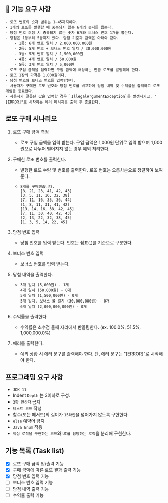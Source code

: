 ## 🚀 기능 요구 사항

```
- 로또 번호의 숫자 범위는 1~45까지이다.
- 1개의 로또를 발행할 때 중복되지 않는 6개의 숫자를 뽑는다.
- 당첨 번호 추첨 시 중복되지 않는 숫자 6개와 보너스 번호 1개를 뽑는다.
- 당첨은 1등부터 5등까지 있다. 당첨 기준과 금액은 아래와 같다.
    - 1등: 6개 번호 일치 / 2,000,000,000원
    - 2등: 5개 번호 + 보너스 번호 일치 / 30,000,000원
    - 3등: 5개 번호 일치 / 1,500,000원
    - 4등: 4개 번호 일치 / 50,000원
    - 5등: 3개 번호 일치 / 5,000원
- 로또 구입 금액을 입력하면 구입 금액에 해당하는 만큼 로또를 발행해야 한다.
- 로또 1장의 가격은 1,000원이다.
- 당첨 번호와 보너스 번호를 입력받는다.
- 사용자가 구매한 로또 번호와 당첨 번호를 비교하여 당첨 내역 및 수익률을 출력하고 로또 게임을 종료한다.
- 사용자가 잘못된 값을 입력할 경우 `IllegalArgumentException`를 발생시키고, "[ERROR]"로 시작하는 에러 메시지를 출력 후 종료한다.
```

## 로또 구매 시나리오

1. 로또 구매 금액 측정
   - 로또 구입 금액을 입력 받는다. 구입 금액은 1,000원 단위로 입력 받으며 1,000원으로 나누어 떨어지지 않는 경우 예외 처리한다.

2. 구매한 로또 번호를 출력한다.
   - 발행한 로또 수량 및 번호를 출력한다. 로또 번호는 오름차순으로 정렬하여 보여준다.
   - ```
     8개를 구매했습니다.
     [8, 21, 23, 41, 42, 43]
     [3, 5, 11, 16, 32, 38]
     [7, 11, 16, 35, 36, 44]
     [1, 8, 11, 31, 41, 42]
     [13, 14, 16, 38, 42, 45]
     [7, 11, 30, 40, 42, 43]
     [2, 13, 22, 32, 38, 45]
     [1, 3, 5, 14, 22, 45]
     ```
      
3. 당첨 번호 입력
   - 당첨 번호를 입력 받는다. 번호는 쉼표(,)를 기준으로 구분한다.
   
4. 보너스 번호 입력
   - 보너스 번호를 입력 받는다.
   
5. 당첨 내역을 출력한다.
   - ```
     3개 일치 (5,000원) - 1개
     4개 일치 (50,000원) - 0개
     5개 일치 (1,500,000원) - 0개
     5개 일치, 보너스 볼 일치 (30,000,000원) - 0개
     6개 일치 (2,000,000,000원) - 0개
     ```


6. 수익률을 출력한다.
   - 수익률은 소수점 둘째 자리에서 반올림한다. (ex. 100.0%, 51.5%, 1,000,000.0%)
  
7. 에러를 출력한다.
   - 예외 상황 시 에러 문구를 출력해야 한다. 단, 에러 문구는 "[ERROR]"로 시작해야 한다.

## 프로그래밍 요구 사항
 - `JDK 11`
 - Indent `Depth` 는 3이하로 구성.
 - `3항 연산자` 금지 
 - `테스트 코드` 작성
 - 함수(또는 메서드)의 길이가 `15라인`을 넘어가지 않도록 구현한다.
 - `else` 예약어 금지
 - `Java Enum` 적용
 - `핵심 로직을 구현하는 코드`와 `UI를 담당하는 로직`을 분리해 구현한다.

## 기능 목록 (Task list)
- [X] 로또 구매 금액 입/출력 기능 
- [X] 구매 금액에 따른 로또 결과 출력 기능 
- [X] 당첨 번호 입력 기능 
- [ ] 보너스 번호 입력 기능 
- [ ] 당첨 내역 출력 기능
- [ ] 수익률 출력 기능
